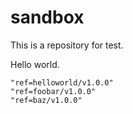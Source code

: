 # sandbox

This is a repository for test.

Hello world.

```
"ref=helloworld/v1.0.0"
"ref=foobar/v1.0.0"
"ref=baz/v1.0.0"
```
